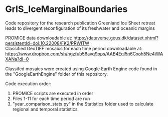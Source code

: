 # GrIS_IceMarginalBoundaries
Code repository for the research publication Greenland Ice Sheet retreat leads to divergent reconfiguration of its freshwater and oceanic margins

PROMICE data downloadable at: https://dataverse.geus.dk/dataset.xhtml?persistentId=doi:10.22008/FK2/PRWITW<br>
Classified GeoTIFF mosaics for each time period downloadable at: https://www.dropbox.com/sh/ngzfub56avq9ops/AAB4Eql5n6Cxoh5Ne4iWAXANa?dl=0

Classifed mosaics were created using Google Earth Engine code found in the "GoogleEarthEngine" folder of this repository.

Code execution order:
1. PROMICE scripts are executed in order
2. Files 1-11 for each time period are run
3. "year_comparison_stats.py" in the Statistics folder used to calculate regional and temporal statistics

